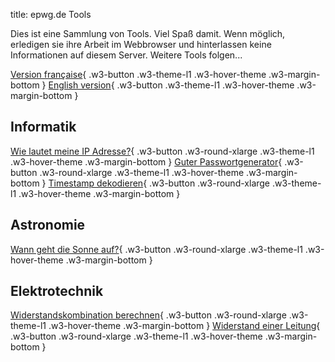 title: epwg.de Tools

Dies ist eine Sammlung von Tools. Viel Spaß damit.
Wenn möglich, erledigen sie ihre Arbeit im Webbrowser und hinterlassen keine Informationen auf diesem Server.
Weitere Tools folgen...

[Version française](fr/){ .w3-button .w3-theme-l1 .w3-hover-theme .w3-margin-bottom }
[English version](en/){ .w3-button .w3-theme-l1 .w3-hover-theme .w3-margin-bottom }

## Informatik

[Wie lautet meine IP Adresse?](ip.md){ .w3-button .w3-round-xlarge .w3-theme-l1 .w3-hover-theme .w3-margin-bottom }
[Guter Passwortgenerator](dice.md){ .w3-button .w3-round-xlarge .w3-theme-l1 .w3-hover-theme .w3-margin-bottom }
[Timestamp dekodieren](ts.md){ .w3-button .w3-round-xlarge .w3-theme-l1 .w3-hover-theme .w3-margin-bottom }

## Astronomie

[Wann geht die Sonne auf?](sun.md){ .w3-button .w3-round-xlarge .w3-theme-l1 .w3-hover-theme .w3-margin-bottom }

## Elektrotechnik

[Widerstandskombination berechnen](resist.md){ .w3-button .w3-round-xlarge .w3-theme-l1 .w3-hover-theme .w3-margin-bottom }
[Widerstand einer Leitung](wire.md){ .w3-button .w3-round-xlarge .w3-theme-l1 .w3-hover-theme .w3-margin-bottom }